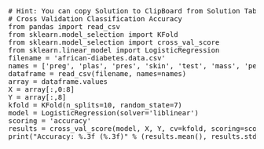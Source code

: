 <pre class="file" data-target="clipboard">
# Hint: You can copy Solution to ClipBoard from Solution Tab
# Cross Validation Classification Accuracy
from pandas import read_csv
from sklearn.model_selection import KFold
from sklearn.model_selection import cross_val_score
from sklearn.linear_model import LogisticRegression
filename = 'african-diabetes.data.csv'
names = ['preg', 'plas', 'pres', 'skin', 'test', 'mass', 'pedi', 'age', 'class']
dataframe = read_csv(filename, names=names)
array = dataframe.values
X = array[:,0:8]
Y = array[:,8]
kfold = KFold(n_splits=10, random_state=7)
model = LogisticRegression(solver='liblinear')
scoring = 'accuracy'
results = cross_val_score(model, X, Y, cv=kfold, scoring=scoring)
print("Accuracy: %.3f (%.3f)" % (results.mean(), results.std()))

</pre>